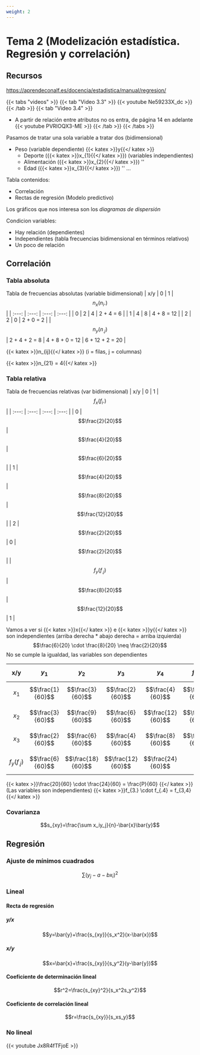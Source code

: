 ```yaml
---
weight: 2
---
```


# Tema 2 (Modelización estadística. Regresión y correlación)
## Recursos
https://aprendeconalf.es/docencia/estadistica/manual/regresion/

{{< tabs "videos" >}}
{{< tab "Video 3.3" >}}
{{< youtube Ne59233X_dc >}}
{{< /tab >}}
{{< tab "Video 3.4" >}}
- A partir de relación entre atributos no os entra, de página 14 en adelante
{{< youtube PVRIOQX3-ME >}}
{{< /tab >}}
{{< /tabs >}}

Pasamos de tratar una sola variable a tratar dos (bidimensional)

- Peso (variable dependiente) {{< katex >}}y{{</ katex >}}
	- Deporte ({{< katex >}}x_{1}{{</ katex >}}) (variables independientes)
	- Alimentación ({{< katex >}}x_{2}{{</ katex >}}) ''
	- Edad ({{< katex >}}x_{3}{{</ katex >}}) ''
	...

Tabla contenidos:
- Correlación
- Rectas de regresión (Modelo predictivo)

Los gráficos que nos interesa son los _diagramas de dispersión_

Condicion variables:
- Hay relación (dependientes)
- Independientes (tabla frecuencias bidimensional en términos relativos)
- Un poco de relación

## Correlación
### Tabla absoluta
Tabla de frecuencias absolutas (variable bidimensional)
| x/y | 0 | 1 | $$n_{x} (n_{i}.)$$ |
| :---: | :---: | :---: | :---: |
| 0 | 2 | 4 | 2 + 4 = 6 |
| 1 | 4 | 8 | 4 + 8 = 12 |
| 2 | 2 | 0 | 2 + 0 = 2 |
| $$n_{y} (n_{.j})$$ | 2 + 4 + 2 = 8 | 4 + 8 + 0 = 12 | 6 + 12 + 2 = 20 |

{{< katex >}}n_{ij}{{</ katex >}} (i = filas, j = columnas)

{{< katex >}}n_{21} = 4{{</ katex >}}

### Tabla relativa
Tabla de frecuencias relativas (var bidimensional)
| x/y | 0 | 1 | $$f_{x} (f_{i}.)$$ |
| :---: | :---: | :---: | :---: |
| 0 | $$\frac{2}{20}$$ | $$\frac{4}{20}$$ | $$\frac{6}{20}$$ |
| 1 | $$\frac{4}{20}$$ | $$\frac{8}{20}$$ | $$\frac{12}{20}$$ |
| 2 | $$\frac{2}{20}$$ | 0 | $$\frac{2}{20}$$ |
| $$f_{y} (f_{.j})$$ | $$\frac{8}{20}$$ | $$\frac{12}{20}$$ | 1 |

Vamos a ver si {{< katex >}}x{{</ katex >}} e {{< katex >}}y{{</ katex >}} son independientes
(arriba derecha * abajo derecha = arriba izquierda)
$$\frac{6}{20} \cdot \frac{8}{20} \neq \frac{2}{20}$$
No se cumple la igualdad, las variables son dependientes

| x/y | $$y_{1}$$ | $$y_{2}$$ | $$y_{3}$$ | $$y_{4}$$ | $$f_{x} (f_{i.})$$ |
| :---: | :---: | :---: | :---: | :---: | :---: |
| $$x_{1}$$ | $$\frac{1}{60}$$ | $$\frac{3}{60}$$ | $$\frac{2}{60}$$ | $$\frac{4}{60}$$ | $$\frac{10}{60}$$ |
| $$x_{2}$$ | $$\frac{3}{60}$$ | $$\frac{9}{60}$$ | $$\frac{6}{60}$$ | $$\frac{12}{60}$$ | $$\frac{30}{60}$$ |
| $$x_{3}$$ | $$\frac{2}{60}$$ | $$\frac{6}{60}$$ | $$\frac{4}{60}$$ | $$\frac{8}{60}$$ | $$\frac{20}{60}$$ |
| $$f_{y} (f_{.j})$$ | $$\frac{6}{60}$$ | $$\frac{18}{60}$$ | $$\frac{12}{60}$$ | $$\frac{24}{60}$$ | 1 |

{{< katex >}}\frac{20}{60} \cdot \frac{24}{60} = \frac{P}{60} {{</ katex >}} (Las variables son independientes)
{{< katex >}}f_{3.} \cdot f_{.4} = f_{3,4}{{</ katex >}}

### Covarianza
$$s_{xy}=\frac{\sum x_iy_j}{n}-\bar{x}\bar{y}$$

## Regresión
### Ajuste de mínimos cuadrados
$$\sum (y_j - a - bx_i)^2$$
### Lineal
#### Recta de regresión
##### y/x
$$y=\bar{y}+\frac{s_{xy}}{s_x^2}(x-\bar{x})$$
##### x/y
$$x=\bar{x}+\frac{s_{xy}}{s_y^2}(y-\bar{y})$$

#### Coeficiente de determinación lineal
$$r^2=\frac{s_{xy}^2}{s_x^2s_y^2}$$

#### Coeficiente de correlación lineal
$$r=\frac{s_{xy}}{s_xs_y}$$

### No lineal
{{< youtube Jx8R4fTFjoE >}}
